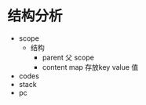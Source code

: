 # 结构分析

- scope
    - 结构
        - parent 父 scope
        - content map 存放key value 值
- codes
- stack
- pc
